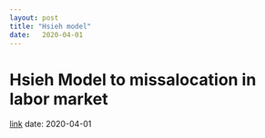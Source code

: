 ```yaml
---
layout: post
title: "Hsieh model" 
date:   2020-04-01
---
```


# Hsieh Model to missalocation in labor market

[link](https://github.com/mj-ribeiro/mj-ribeiro.github.io/blob/master/codes_py/marcos.ipynb)
date:   2020-04-01

